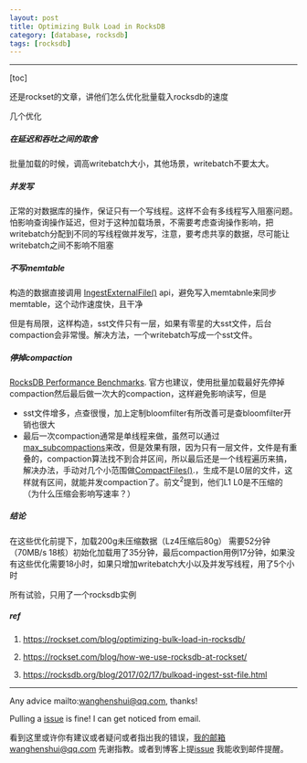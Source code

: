 ```yaml
---
layout: post
title: Optimizing Bulk Load in RocksDB
category: [database, rocksdb]
tags: [rocksdb]
---
```

  

---

[toc]

还是rockset的文章，讲他们怎么优化批量载入rocksdb的速度

几个优化

##### 在延迟和吞吐之间的取舍

批量加载的时候，调高writebatch大小，其他场景，writebatch不要太大。

##### 并发写

正常的对数据库的操作，保证只有一个写线程。这样不会有多线程写入阻塞问题。怕影响查询操作延迟，但对于这种加载场景，不需要考虑查询操作影响，把writebatch分配到不同的写线程做并发写，注意，要考虑共享的数据，尽可能让writebatch之间不影响不阻塞

##### 不写memtable

构造的数据直接调用 [IngestExternalFile()](https://rocksdb.org/blog/2017/02/17/bulkoad-ingest-sst-file.html) api，避免写入memtabnle来同步memtable，这个动作速度快，且干净

但是有局限，这样构造，sst文件只有一层，如果有零星的大sst文件，后台compaction会非常慢。解决方法，一个writebatch写成一个sst文件。

##### 停掉compaction

 [RocksDB Performance Benchmarks](https://github.com/facebook/rocksdb/wiki/Performance-Benchmarks#test-1-bulk-load-of-keys-in-random-order). 官方也建议，使用批量加载最好先停掉compaction然后最后做一次大的compaction，这样避免影响读写，但是

- sst文件增多，点查很慢，加上定制bloomfilter有所改善可是查bloomfilter开销也很大
- 最后一次compaction通常是单线程来做，虽然可以通过 [max_subcompactions](https://github.com/facebook/rocksdb/blob/d61d4507c0980b544e87fd0aa5ed2990a45dad5e/include/rocksdb/options.h#L563-L567)来改，但是效果有限，因为只有一层文件，文件是有重叠的，compaction算法找不到合并区间，所以最后还是一个线程遍历来搞，解决办法，手动对几个小范围做[CompactFiles()](https://github.com/facebook/rocksdb/wiki/Manual-Compaction#compactfiles).，生成不是L0层的文件，这样就有区间，就能并发compaction了。前文<sup>2</sup>提到，他们L1 L0是不压缩的 （为什么压缩会影响写速率？）

##### 结论

在这些优化前提下，加载200g未压缩数据（Lz4压缩后80g） 需要52分钟（70MB/s 18核）初始化加载用了35分钟，最后compaction用例17分钟，如果没有这些优化需要18小时，如果只增加writebatch大小以及并发写线程，用了5个小时 

所有试验，只用了一个rocksdb实例

##### ref

1. https://rockset.com/blog/optimizing-bulk-load-in-rocksdb/

2. https://rockset.com/blog/how-we-use-rocksdb-at-rockset/

3. https://rocksdb.org/blog/2017/02/17/bulkoad-ingest-sst-file.html

   

---

Any advice mailto:wanghenshui@qq.com, thanks! 

Pulling a [issue](https://github.com/wanghenshui/wanghenshui.github.io/issues/new) is fine! I can get noticed from email.

看到这里或许你有建议或者疑问或者指出我的错误，我的邮箱wanghenshui@qq.com 先谢指教。或者到博客上提[issue](https://github.com/wanghenshui/wanghenshui.github.io/issues/new) 我能收到邮件提醒。